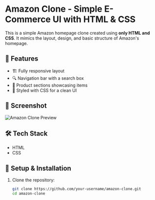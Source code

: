 # Amazon Clone - Simple E-Commerce UI with HTML & CSS

This is a simple Amazon homepage clone created using **only HTML and CSS**. It mimics the layout, design, and basic structure of Amazon's homepage.

## 🚀 Features

- 🏗️ Fully responsive layout  
- 🔍 Navigation bar with a search box  
- 🛒 Product sections showcasing items  
- 🎨 Styled with CSS for a clean UI  

## 📸 Screenshot

![Amazon Clone Preview](link-to-screenshot)

## 🛠️ Tech Stack

- HTML  
- CSS  

## 📌 Setup & Installation

1. Clone the repository:
   ```sh
   git clone https://github.com/your-username/amazon-clone.git
   cd amazon-clone
